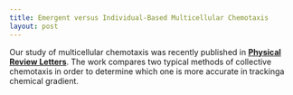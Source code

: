 ```yaml
---
title: Emergent versus Individual-Based Multicellular Chemotaxis
layout: post
---
```



Our study of multicellular chemotaxis was recently published in [**Physical Review Letters**](https://journals.aps.org/prl/abstract/10.1103/PhysRevLett.119.188101).
The work compares two typical methods of collective chemotaxis in order to determine which one is more accurate in trackinga chemical gradient.
